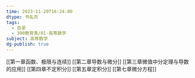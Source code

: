 ```yaml
---
time: 2023-11-20T16:24:00
dtype: 书名页
tags:
  - 目录
  - 300教育类/01-高等数学
subject: 高等数学
dg-publish: true
---
```

[[第一章函数、极限与连续]]
[[第二章导数与微分]]
[[第三章微值中分定理与导数的应用]]
[[第四章不定积分]]
[[第五章定积分]]
[[第七章微分方程]]